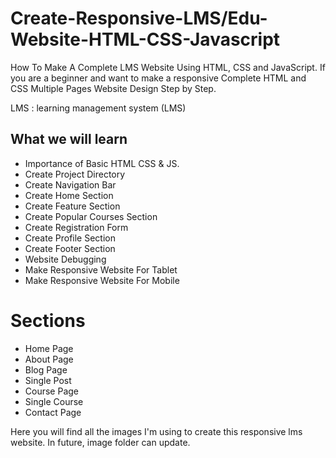 # Create-Responsive-LMS/Edu-Website-HTML-CSS-Javascript

 How To Make A Complete LMS Website Using HTML, CSS and JavaScript. If you are a beginner and want to make a responsive Complete HTML and CSS Multiple Pages Website Design Step by Step.

LMS : learning management system (LMS)
 
## What we will learn
- Importance of Basic HTML CSS & JS.
- Create Project Directory
- Create Navigation Bar
- Create Home Section
- Create Feature Section
- Create Popular Courses Section
- Create Registration Form
- Create Profile Section
- Create Footer Section
- Website Debugging
- Make Responsive Website For Tablet
- Make Responsive Website For Mobile

# Sections
- Home Page
- About Page
- Blog Page
- Single Post
- Course Page
- Single Course
- Contact Page

Here you will find all the images I'm using to create this responsive lms website. In future, image folder can update.
